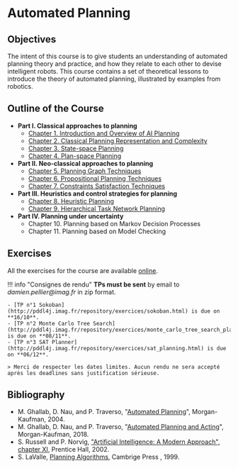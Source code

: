 # Automated Planning

## Objectives

The intent of this course is to give students an understanding of automated planning theory and practice, and how they relate to each other to devise intelligent robots. This course contains a set of theoretical lessons to introduce the theory of automated planning, illustrated by examples from robotics.

## Outline of the Course

  * **Part I. Classical approaches to planning**
    * [Chapter 1. Introduction and Overview of AI Planning](planning/01.introduction-ai-planning.pdf)
    * [Chapter 2. Classical Planning Representation and Complexity](planning/02.planning-representation-and-complexity.pdf)
    * [Chapter 3. State-space Planning](planning/03.state-space-planning.pdf)
    * [Chapter 4. Plan-space Planning](planning/04.plan-space-planning.pdf)
  * **Part II. Neo-classical approaches to planning**
    * [Chapter 5. Planning Graph Techniques](planning/05.planning-graph-techniques.pdf)
    * [Chapter 6. Propositional Planning Techniques](planning/06.sat-planning.pdf)
    * [Chapter 7. Constraints Satisfaction Techniques](planning/07.csp-planning.pdf)
  * **Part III. Heuristics and control strategies for planning**
    * [Chapter 8. Heuristic Planning](planning/08.heuritics-planning.pdf)
    * [Chapter 9. Hierarchical Task Network Planning](planning/09.htn-planning.pdf)
  * **Part IV. Planning under uncertainty**
    * Chapter 10. Planning based on Markov Decision Processes
    * Chapter 11. Planning based on Model Checking

## Exercises

All the exercises for the course are available [online](http://pddl4j.imag.fr/repository/exercices/).

!!! info "Consignes de rendu"
    **TPs must be sent** by email to _damien.pellier@imag.fr_ in zip format.

    - [TP n°1 Sokoban](http://pddl4j.imag.fr/repository/exercices/sokoban.html) is due on **16/10**.
    - [TP n°2 Monte Carlo Tree Search](http://pddl4j.imag.fr/repository/exercices/monte_carlo_tree_search_planning.html) is due on **08/11**.
    - [TP n°3 SAT Planner](http://pddl4j.imag.fr/repository/exercices/sat_planning.html) is due on **06/12**.

    > Merci de respecter les dates limites. Aucun rendu ne sera accepté après les deadlines sans justification sérieuse.


## Bibliography

  * M. Ghallab, D. Nau, and P. Traverso, "[Automated Planning](https://projects.laas.fr/planning/)", Morgan-Kaufman, 2004.
  * M. Ghallab, D. Nau, and P. Traverso, "[Automated Planning and Acting](https://projects.laas.fr/planning/aptp/index.html)", Morgan-Kaufman, 2018.
  * S. Russell and P. Norvig, ["Artificial Intelligence: A Modern Approach", chapter XI](planning/newchap11.pdf), Prentice Hall, 2002.
  * S. LaValle, [Planning Algorithms](https://lavalle.pl/planning/book.pdf), Cambrige Press , 1999.
